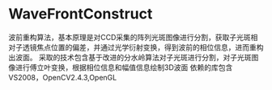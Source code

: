 # WaveFrontConstruct
波前重构算法，基本原理是对CCD采集的阵列光斑图像进行分割，获取子光斑相对子透镜焦点位置的偏差，并通过光学衍射变换，得到波前的相位信息，进而重构出波面。
采取的技术包含基于改进的分水岭算法对子光斑进行分割，对子光斑图像进行傅立叶变换，根据相位信息和幅值信息绘制3D波面
依赖的库包含VS2008，OpenCV2.4.3,OpenGL
